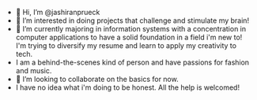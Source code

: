- 👋 Hi, I’m @jashiranprueck
- 👀 I’m interested in doing projects that challenge and stimulate my brain! 
- 🌱 I’m currently majoring in information systems with a concentration in computer applications to have a solid foundation in a field i'm new to!
     I'm trying to diversify my resume and learn to apply my creativity to tech. 
- I am a behind-the-scenes kind of person and have passions for fashion and music. 
- 💞️ I’m looking to collaborate on the basics for now.
- I have no idea what i'm doing to be honest. All the help is welcomed!

